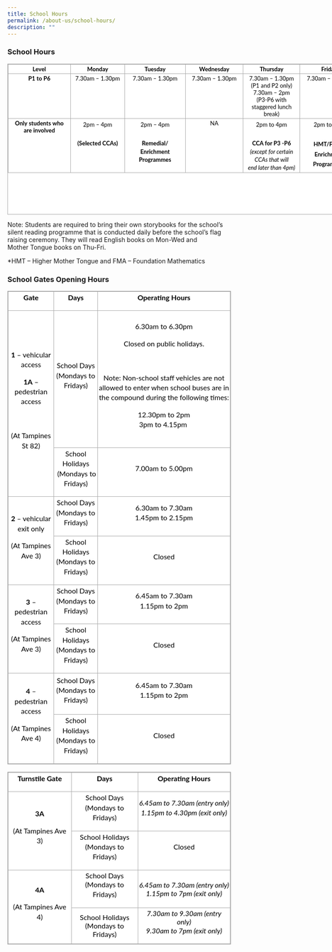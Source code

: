 ```yaml
---
title: School Hours
permalink: /about-us/school-hours/
description: ""
---
```

### School Hours

<table border="1" cellspacing="0" cellpadding="0" class="iveo_table ives_tab_simple3" style="margin: 0px; outline: 0px; padding: 0px; border-collapse: collapse; border: 1px solid rgb(170, 170, 170); color: rgb(0, 0, 0); font-family: Lato, sans-serif; font-size: 16px; font-style: normal; font-variant-ligatures: normal; font-variant-caps: normal; font-weight: 400; letter-spacing: normal; orphans: 2; text-align: left; text-transform: none; white-space: normal; widows: 2; word-spacing: 0px; -webkit-text-stroke-width: 0px; background-color: rgb(255, 255, 255); text-decoration-thickness: initial; text-decoration-style: initial; text-decoration-color: initial; width: 793px; height: 340px;"><tbody style="margin: 0px; outline: 0px; padding: 0px;"><tr style="margin: 0px; outline: 0px; padding: 0px;"><td valign="top" style="margin: 0px; outline: 0px; padding: 2px; text-align: center; border: 1px solid rgb(170, 170, 170); width: 129px;"><font size="2" style="margin: 0px; outline: 0px; padding: 0px;"><b style="margin: 0px; outline: 0px; padding: 0px;">Level</b></font></td><td valign="top" style="margin: 0px; outline: 0px; padding: 2px; text-align: center; border: 1px solid rgb(170, 170, 170); width: 124px;"><font size="2" style="margin: 0px; outline: 0px; padding: 0px;"><b style="margin: 0px; outline: 0px; padding: 0px;">Monday</b></font></td><td valign="top" style="margin: 0px; outline: 0px; padding: 2px; text-align: center; border: 1px solid rgb(170, 170, 170); width: 139px;"><font size="2" style="margin: 0px; outline: 0px; padding: 0px;"><b style="margin: 0px; outline: 0px; padding: 0px;">Tuesday</b></font></td><td valign="top" style="margin: 0px; outline: 0px; padding: 2px; text-align: center; border: 1px solid rgb(170, 170, 170); width: 133px;"><font size="2" style="margin: 0px; outline: 0px; padding: 0px;"><b style="margin: 0px; outline: 0px; padding: 0px;">Wednesday</b></font></td><td valign="top" style="margin: 0px; outline: 0px; padding: 2px; text-align: center; border: 1px solid rgb(170, 170, 170); width: 131px;"><font size="2" style="margin: 0px; outline: 0px; padding: 0px;"><b style="margin: 0px; outline: 0px; padding: 0px;">Thursday</b></font></td><td valign="top" style="margin: 0px; outline: 0px; padding: 2px; text-align: center; border: 1px solid rgb(170, 170, 170); width: 135px;"><font size="2" style="margin: 0px; outline: 0px; padding: 0px;"><b style="margin: 0px; outline: 0px; padding: 0px;">Friday</b></font></td></tr><tr style="margin: 0px; outline: 0px; padding: 0px;"><td valign="top" style="margin: 0px; outline: 0px; padding: 2px; text-align: center; border: 1px solid rgb(170, 170, 170); width: 107.9pt;"><font size="2" style="margin: 0px; outline: 0px; padding: 0px;"><b style="margin: 0px; outline: 0px; padding: 0px;">P1 to P6</b></font></td><td valign="top" style="margin: 0px; outline: 0px; padding: 2px; text-align: center; border: 1px solid rgb(170, 170, 170); width: 103.35pt;"><font size="2" style="margin: 0px; outline: 0px; padding: 0px;">7.30am – 1.30pm</font></td><td valign="top" style="margin: 0px; outline: 0px; padding: 2px; text-align: center; border: 1px solid rgb(170, 170, 170); width: 112.45pt;"><font size="2" style="margin: 0px; outline: 0px; padding: 0px;">7.30am – 1.30pm</font></td><td valign="top" style="margin: 0px; outline: 0px; padding: 2px; text-align: center; border: 1px solid rgb(170, 170, 170); width: 107.9pt;"><font size="2" style="margin: 0px; outline: 0px; padding: 0px;">7.30am – 1.30pm</font></td><td valign="top" style="margin: 0px; outline: 0px; padding: 2px; text-align: center; border: 1px solid rgb(170, 170, 170); width: 107.95pt;"><font size="2" style="margin: 0px; outline: 0px; padding: 0px;">7.30am – 1.30pm<br style="margin: 0px; outline: 0px; padding: 0px;">(P1 and P2 only)<br style="margin: 0px; outline: 0px; padding: 0px;">7.30am – 2pm<br style="margin: 0px; outline: 0px; padding: 0px;">(P3-P6 with staggered lunch break)</font></td><td valign="top" style="margin: 0px; outline: 0px; padding: 2px; text-align: center; border: 1px solid rgb(170, 170, 170); width: 107.95pt;"><font size="2" style="margin: 0px; outline: 0px; padding: 0px;">7.30am – 1.30pm</font></td></tr><tr style="margin: 0px; outline: 0px; padding: 0px;"><td valign="top" style="margin: 0px; outline: 0px; padding: 2px; text-align: center; border: 1px solid rgb(170, 170, 170); width: 107.9pt;"><font size="2" style="margin: 0px; outline: 0px; padding: 0px;"><strong style="margin: 0px; outline: 0px; padding: 0px;">Only</strong><span>&nbsp;</span><strong style="margin: 0px; outline: 0px; padding: 0px;">students</strong><span>&nbsp;</span><strong style="margin: 0px; outline: 0px; padding: 0px;">who are</strong><span>&nbsp;</span><strong style="margin: 0px; outline: 0px; padding: 0px;">involved</strong></font></td><td valign="top" style="margin: 0px; outline: 0px; padding: 2px; text-align: left; border: 1px solid rgb(170, 170, 170); width: 103.35pt;"><div style="margin: 0px; outline: 0px; padding: 0px; line-height: 22.4px; text-align: center;"><span style="margin: 0px; outline: 0px; padding: 0px; font-size: small; background-color: initial;">2pm – 4pm</span><br style="margin: 0px; outline: 0px; padding: 0px;"></div><div style="margin: 0px; outline: 0px; padding: 0px; line-height: 22.4px; text-align: center;"><span style="margin: 0px; outline: 0px; padding: 0px; font-size: small; background-color: initial;"><br style="margin: 0px; outline: 0px; padding: 0px;"></span></div><div style="margin: 0px; outline: 0px; padding: 0px; line-height: 22.4px; text-align: center;"><span style="margin: 0px; outline: 0px; padding: 0px; background-color: initial;"><font size="2" style="margin: 0px; outline: 0px; padding: 0px;"><div style="margin: 0px; outline: 0px; padding: 0px; line-height: 18.2px;"><b style="margin: 0px; outline: 0px; padding: 0px;">(Selected CCAs)</b></div></font></span></div><font size="2" style="margin: 0px; outline: 0px; padding: 0px;"><em style="margin: 0px; outline: 0px; padding: 0px;"></em></font></td><td valign="top" style="margin: 0px; outline: 0px; padding: 2px; text-align: left; border: 1px solid rgb(170, 170, 170); width: 112.45pt;"><div style="margin: 0px; outline: 0px; padding: 0px; line-height: 22.4px; text-align: center;"><span style="margin: 0px; outline: 0px; padding: 0px; font-size: small; background-color: initial;">2pm – 4pm</span><br style="margin: 0px; outline: 0px; padding: 0px;"></div><div style="margin: 0px; outline: 0px; padding: 0px; line-height: 22.4px; text-align: center;"><span style="margin: 0px; outline: 0px; padding: 0px; font-size: small; background-color: initial;"><br style="margin: 0px; outline: 0px; padding: 0px;"></span></div><div style="margin: 0px; outline: 0px; padding: 0px; line-height: 22.4px; text-align: center;"><span style="margin: 0px; outline: 0px; padding: 0px; background-color: initial;"><font size="2" style="margin: 0px; outline: 0px; padding: 0px;"><div style="margin: 0px; outline: 0px; padding: 0px; line-height: 18.2px;"><b style="margin: 0px; outline: 0px; padding: 0px;">Remedial/<br style="margin: 0px; outline: 0px; padding: 0px;">Enrichment Programmes</b></div></font></span></div></td><td valign="top" style="margin: 0px; outline: 0px; padding: 2px; text-align: center; border: 1px solid rgb(170, 170, 170); width: 107.9pt;"><font size="2" style="margin: 0px; outline: 0px; padding: 0px;">NA</font></td><td valign="top" style="margin: 0px; outline: 0px; padding: 2px; text-align: left; border: 1px solid rgb(170, 170, 170); width: 107.95pt;"><div style="margin: 0px; outline: 0px; padding: 0px; line-height: 22.4px; text-align: center;"><span style="margin: 0px; outline: 0px; padding: 0px; font-size: small; text-align: left; background-color: initial;">2pm to 4pm</span><br style="margin: 0px; outline: 0px; padding: 0px;"></div><div style="margin: 0px; outline: 0px; padding: 0px; line-height: 22.4px; text-align: center;"><span style="margin: 0px; outline: 0px; padding: 0px; font-size: small; text-align: left; background-color: initial;"><br style="margin: 0px; outline: 0px; padding: 0px;"></span></div><font size="2" style="margin: 0px; outline: 0px; padding: 0px;"><div style="margin: 0px; outline: 0px; padding: 0px; line-height: 18.2px; text-align: center;"><span style="margin: 0px; outline: 0px; padding: 0px; background-color: initial;"><b style="margin: 0px; outline: 0px; padding: 0px;">CCA for P3 -P6</b></span></div><i style="margin: 0px; outline: 0px; padding: 0px;"><div style="margin: 0px; outline: 0px; padding: 0px; line-height: 18.2px; text-align: center;"><i style="margin: 0px; outline: 0px; padding: 0px; background-color: initial;">(except for certain CCAs that will end</i><span style="margin: 0px; outline: 0px; padding: 0px; background-color: initial;"><span>&nbsp;</span></span><em style="margin: 0px; outline: 0px; padding: 0px; background-color: initial;">later than 4pm)</em></div></i></font></td><td valign="top" style="margin: 0px; outline: 0px; padding: 2px; text-align: left; border: 1px solid rgb(170, 170, 170); width: 107.95pt;"><div style="margin: 0px; outline: 0px; padding: 0px; line-height: 22.4px; text-align: center;"><span style="margin: 0px; outline: 0px; padding: 0px; font-size: small; text-align: left; background-color: initial;">2pm to 4pm</span><br style="margin: 0px; outline: 0px; padding: 0px;"></div><div style="margin: 0px; outline: 0px; padding: 0px; line-height: 22.4px; text-align: center;"><span style="margin: 0px; outline: 0px; padding: 0px; font-size: small; text-align: left; background-color: initial;"><br style="margin: 0px; outline: 0px; padding: 0px;"></span></div><div style="margin: 0px; outline: 0px; padding: 0px; line-height: 22.4px; text-align: center;"><span style="margin: 0px; outline: 0px; padding: 0px; font-size: small; text-align: left; background-color: initial;"><b style="margin: 0px; outline: 0px; padding: 0px;">HMT/FMA/<br style="margin: 0px; outline: 0px; padding: 0px;">Enrichment Programmes</b></span></div></td></tr></tbody></table>

  

Note: Students are required to bring their own storybooks for the school’s silent reading programme that is conducted daily before the school’s flag raising ceremony. They will read English books on Mon-Wed and  
Mother Tongue books on Thu-Fri. 

  

\*HMT – Higher Mother Tongue and FMA – Foundation Mathematics

### School Gates Opening Hours

<table class="iveo_table ives_tab_simple3" style="margin: 0px; outline: 0px; padding: 0px; border-collapse: collapse; border: 1px solid rgb(170, 170, 170); color: rgb(0, 0, 0); font-family: Lato, sans-serif; font-size: 16px; font-style: normal; font-variant-ligatures: normal; font-variant-caps: normal; font-weight: 400; letter-spacing: normal; orphans: 2; text-align: left; text-transform: none; white-space: normal; widows: 2; word-spacing: 0px; -webkit-text-stroke-width: 0px; background-color: rgb(255, 255, 255); text-decoration-thickness: initial; text-decoration-style: initial; text-decoration-color: initial;"><tbody style="margin: 0px; outline: 0px; padding: 0px;"><tr style="margin: 0px; outline: 0px; padding: 0px; height: 24.25pt;"><td style="margin: 0px; outline: 0px; padding: 2px; text-align: center; border: 1px solid rgb(170, 170, 170);"><p dir="ltr" style="margin: 0px 0px 1em; outline: 0px; padding: 0px; line-height: 22.4px;"><b style="margin: 0px; outline: 0px; padding: 0px;">Gate</b></p></td><td style="margin: 0px; outline: 0px; padding: 2px; text-align: center; border: 1px solid rgb(170, 170, 170);"><p dir="ltr" style="margin: 0px 0px 1em; outline: 0px; padding: 0px; line-height: 22.4px;"><b style="margin: 0px; outline: 0px; padding: 0px;">Days</b></p></td><td style="margin: 0px; outline: 0px; padding: 2px; text-align: center; border: 1px solid rgb(170, 170, 170);"><p dir="ltr" style="margin: 0px 0px 1em; outline: 0px; padding: 0px; line-height: 22.4px;"><b style="margin: 0px; outline: 0px; padding: 0px;">Operating Hours</b></p></td></tr><tr style="margin: 0px; outline: 0px; padding: 0px; height: 231.25pt;"><td rowspan="2" style="margin: 0px; outline: 0px; padding: 2px; text-align: center; border: 1px solid rgb(170, 170, 170);"><p dir="ltr" style="margin: 0px 0px 1em; outline: 0px; padding: 0px; line-height: 22.4px;"><b style="margin: 0px; outline: 0px; padding: 0px;">1</b><span>&nbsp;</span>– vehicular access</p><p dir="ltr" style="margin: 0px 0px 1em; outline: 0px; padding: 0px; line-height: 22.4px;"><b style="margin: 0px; outline: 0px; padding: 0px;">1A</b><span>&nbsp;</span>– pedestrian access</p><p dir="ltr" style="margin: 0px 0px 1em; outline: 0px; padding: 0px; line-height: 22.4px;">&nbsp;</p><p dir="ltr" style="margin: 0px 0px 1em; outline: 0px; padding: 0px; line-height: 22.4px;">(At Tampines St 82)</p></td><td style="margin: 0px; outline: 0px; padding: 2px; text-align: center; border: 1px solid rgb(170, 170, 170);"><p dir="ltr" style="margin: 0px 0px 1em; outline: 0px; padding: 0px; line-height: 22.4px;">School Days<br style="margin: 0px; outline: 0px; padding: 0px;"><span style="margin: 0px; outline: 0px; padding: 0px; background-color: initial;">(Mondays to Fridays)</span></p></td><td style="margin: 0px; outline: 0px; padding: 2px; text-align: center; border: 1px solid rgb(170, 170, 170);"><p dir="ltr" style="margin: 0px 0px 1em; outline: 0px; padding: 0px; line-height: 22.4px;">6.30am to 6.30pm</p><p dir="ltr" style="margin: 0px 0px 1em; outline: 0px; padding: 0px; line-height: 22.4px;">Closed on public holidays.</p><p dir="ltr" style="margin: 0px 0px 1em; outline: 0px; padding: 0px; line-height: 22.4px;">&nbsp;</p><p dir="ltr" style="margin: 0px 0px 1em; outline: 0px; padding: 0px; line-height: 22.4px;">Note: Non-school staff vehicles are not allowed to enter when school buses are in the compound during the following times:</p><p dir="ltr" style="margin: 0px 0px 1em; outline: 0px; padding: 0px; line-height: 22.4px;">12.30pm to 2pm<br style="margin: 0px; outline: 0px; padding: 0px;"><span style="margin: 0px; outline: 0px; padding: 0px; background-color: initial;">3pm to 4.15pm&nbsp;</span></p></td></tr><tr style="margin: 0px; outline: 0px; padding: 0px; height: 49.75pt;"><td style="margin: 0px; outline: 0px; padding: 2px; text-align: center; border: 1px solid rgb(170, 170, 170);"><p dir="ltr" style="margin: 0px 0px 1em; outline: 0px; padding: 0px; line-height: 22.4px;">School Holidays<br style="margin: 0px; outline: 0px; padding: 0px;"><span style="margin: 0px; outline: 0px; padding: 0px; background-color: initial;">&nbsp;(Mondays to Fridays)</span></p></td><td style="margin: 0px; outline: 0px; padding: 2px; text-align: center; border: 1px solid rgb(170, 170, 170);"><p dir="ltr" style="margin: 0px 0px 1em; outline: 0px; padding: 0px; line-height: 22.4px;">7.00am to 5.00pm</p></td></tr><tr style="margin: 0px; outline: 0px; padding: 0px; height: 49.75pt;"><td rowspan="2" style="margin: 0px; outline: 0px; padding: 2px; text-align: center; border: 1px solid rgb(170, 170, 170);"><p dir="ltr" style="margin: 0px 0px 1em; outline: 0px; padding: 0px; line-height: 22.4px;"><b style="margin: 0px; outline: 0px; padding: 0px;">2</b><span>&nbsp;</span>– vehicular exit only</p><p dir="ltr" style="margin: 0px 0px 1em; outline: 0px; padding: 0px; line-height: 22.4px;">(At Tampines Ave 3)</p></td><td style="margin: 0px; outline: 0px; padding: 2px; text-align: center; border: 1px solid rgb(170, 170, 170);"><p dir="ltr" style="margin: 0px 0px 1em; outline: 0px; padding: 0px; line-height: 22.4px;">School Days<br style="margin: 0px; outline: 0px; padding: 0px;"><span style="margin: 0px; outline: 0px; padding: 0px; background-color: initial;">(Mondays to Fridays)</span></p></td><td style="margin: 0px; outline: 0px; padding: 2px; text-align: center; border: 1px solid rgb(170, 170, 170);"><p dir="ltr" style="margin: 0px 0px 1em; outline: 0px; padding: 0px; line-height: 22.4px;">6.30am to 7.30am<br style="margin: 0px; outline: 0px; padding: 0px;"><span style="margin: 0px; outline: 0px; padding: 0px; background-color: initial;">1.45pm to 2.15pm</span></p></td></tr><tr style="margin: 0px; outline: 0px; padding: 0px; height: 49.75pt;"><td style="margin: 0px; outline: 0px; padding: 2px; text-align: center; border: 1px solid rgb(170, 170, 170);"><p dir="ltr" style="margin: 0px 0px 1em; outline: 0px; padding: 0px; line-height: 22.4px;">School Holidays<br style="margin: 0px; outline: 0px; padding: 0px;"><span style="margin: 0px; outline: 0px; padding: 0px; background-color: initial;">(Mondays to Fridays)</span></p></td><td style="margin: 0px; outline: 0px; padding: 2px; text-align: center; border: 1px solid rgb(170, 170, 170);"><p dir="ltr" style="margin: 0px 0px 1em; outline: 0px; padding: 0px; line-height: 22.4px;">Closed</p></td></tr><tr style="margin: 0px; outline: 0px; padding: 0px; height: 49.75pt;"><td rowspan="2" style="margin: 0px; outline: 0px; padding: 2px; text-align: center; border: 1px solid rgb(170, 170, 170);"><p dir="ltr" style="margin: 0px 0px 1em; outline: 0px; padding: 0px; line-height: 22.4px;"><b style="margin: 0px; outline: 0px; padding: 0px;">3</b><span>&nbsp;</span>– pedestrian access</p><p dir="ltr" style="margin: 0px 0px 1em; outline: 0px; padding: 0px; line-height: 22.4px;">(At Tampines Ave 3)</p></td><td style="margin: 0px; outline: 0px; padding: 2px; text-align: center; border: 1px solid rgb(170, 170, 170);"><p dir="ltr" style="margin: 0px 0px 1em; outline: 0px; padding: 0px; line-height: 22.4px;">School Days<br style="margin: 0px; outline: 0px; padding: 0px;"><span style="margin: 0px; outline: 0px; padding: 0px; background-color: initial;">(Mondays to Fridays)</span></p></td><td style="margin: 0px; outline: 0px; padding: 2px; text-align: center; border: 1px solid rgb(170, 170, 170);"><p dir="ltr" style="margin: 0px 0px 1em; outline: 0px; padding: 0px; line-height: 22.4px;">6.45am to 7.30am<br style="margin: 0px; outline: 0px; padding: 0px;"><span style="margin: 0px; outline: 0px; padding: 0px; background-color: initial;">1.15pm to 2pm</span></p></td></tr><tr style="margin: 0px; outline: 0px; padding: 0px; height: 24.25pt;"><td style="margin: 0px; outline: 0px; padding: 2px; text-align: center; border: 1px solid rgb(170, 170, 170);"><p dir="ltr" style="margin: 0px 0px 1em; outline: 0px; padding: 0px; line-height: 22.4px;">School Holidays<br style="margin: 0px; outline: 0px; padding: 0px;"><span style="margin: 0px; outline: 0px; padding: 0px; background-color: initial;">(Mondays to Fridays)</span></p></td><td style="margin: 0px; outline: 0px; padding: 2px; text-align: center; border: 1px solid rgb(170, 170, 170);"><p dir="ltr" style="margin: 0px 0px 1em; outline: 0px; padding: 0px; line-height: 22.4px;">Closed</p></td></tr><tr style="margin: 0px; outline: 0px; padding: 0px; height: 70pt;"><td rowspan="2" style="margin: 0px; outline: 0px; padding: 2px; text-align: center; border: 1px solid rgb(170, 170, 170);"><p dir="ltr" style="margin: 0px 0px 1em; outline: 0px; padding: 0px; line-height: 22.4px;"><b style="margin: 0px; outline: 0px; padding: 0px;">4</b><span>&nbsp;</span>– pedestrian access</p><p dir="ltr" style="margin: 0px 0px 1em; outline: 0px; padding: 0px; line-height: 22.4px;">(At Tampines Ave 4)</p></td><td style="margin: 0px; outline: 0px; padding: 2px; text-align: center; border: 1px solid rgb(170, 170, 170);"><p dir="ltr" style="margin: 0px 0px 1em; outline: 0px; padding: 0px; line-height: 22.4px;">School Days<br style="margin: 0px; outline: 0px; padding: 0px;"><span style="margin: 0px; outline: 0px; padding: 0px; background-color: initial;">(Mondays to Fridays)</span></p></td><td style="margin: 0px; outline: 0px; padding: 2px; text-align: center; border: 1px solid rgb(170, 170, 170);"><p dir="ltr" style="margin: 0px 0px 1em; outline: 0px; padding: 0px; line-height: 22.4px;">6.45am to 7.30am<br style="margin: 0px; outline: 0px; padding: 0px;"><span style="margin: 0px; outline: 0px; padding: 0px; background-color: initial;">1.15pm to 2pm</span></p></td></tr><tr style="margin: 0px; outline: 0px; padding: 0px; height: 24.25pt;"><td style="margin: 0px; outline: 0px; padding: 2px; text-align: center; border: 1px solid rgb(170, 170, 170);"><p dir="ltr" style="margin: 0px 0px 1em; outline: 0px; padding: 0px; line-height: 22.4px;">School Holidays<br style="margin: 0px; outline: 0px; padding: 0px;"><span style="margin: 0px; outline: 0px; padding: 0px; background-color: initial;">(Mondays to Fridays)</span></p></td><td style="margin: 0px; outline: 0px; padding: 2px; text-align: center; border: 1px solid rgb(170, 170, 170);"><p dir="ltr" style="margin: 0px 0px 1em; outline: 0px; padding: 0px; line-height: 22.4px;">Closed</p></td></tr></tbody></table><br>

<table class="iveo_table ives_tab_simple3" style="margin: 0px; outline: 0px; padding: 0px; border-collapse: collapse; border: 1px solid rgb(170, 170, 170); color: rgb(0, 0, 0); font-family: Lato, sans-serif; font-size: 16px; font-style: normal; font-variant-ligatures: normal; font-variant-caps: normal; font-weight: 400; letter-spacing: normal; orphans: 2; text-align: left; text-transform: none; white-space: normal; widows: 2; word-spacing: 0px; -webkit-text-stroke-width: 0px; background-color: rgb(255, 255, 255); text-decoration-thickness: initial; text-decoration-style: initial; text-decoration-color: initial;"><tbody style="margin: 0px; outline: 0px; padding: 0px;"><tr style="margin: 0px; outline: 0px; padding: 0px; height: 24.25pt;"><td style="margin: 0px; outline: 0px; padding: 2px; text-align: center; border: 1px solid rgb(170, 170, 170);"><p dir="ltr" style="margin: 0px 0px 1em; outline: 0px; padding: 0px; line-height: 22.4px;"><b style="margin: 0px; outline: 0px; padding: 0px;">Turnstile Gate</b></p></td><td style="margin: 0px; outline: 0px; padding: 2px; text-align: center; border: 1px solid rgb(170, 170, 170);"><p dir="ltr" style="margin: 0px 0px 1em; outline: 0px; padding: 0px; line-height: 22.4px;"><b style="margin: 0px; outline: 0px; padding: 0px;">Days</b></p></td><td style="margin: 0px; outline: 0px; padding: 2px; text-align: center; border: 1px solid rgb(170, 170, 170);"><p dir="ltr" style="margin: 0px 0px 1em; outline: 0px; padding: 0px; line-height: 22.4px;"><b style="margin: 0px; outline: 0px; padding: 0px;">Operating Hours</b></p></td></tr><tr style="margin: 0px; outline: 0px; padding: 0px; height: 37.75pt;"><td rowspan="2" style="margin: 0px; outline: 0px; padding: 2px; text-align: center; border: 1px solid rgb(170, 170, 170);"><p dir="ltr" style="margin: 0px 0px 1em; outline: 0px; padding: 0px; line-height: 22.4px;"><b style="margin: 0px; outline: 0px; padding: 0px;">3A</b></p><p dir="ltr" style="margin: 0px 0px 1em; outline: 0px; padding: 0px; line-height: 22.4px;">(At Tampines Ave 3)</p></td><td style="margin: 0px; outline: 0px; padding: 2px; text-align: center; border: 1px solid rgb(170, 170, 170);"><p dir="ltr" style="margin: 0px 0px 1em; outline: 0px; padding: 0px; line-height: 22.4px;">School Days<br style="margin: 0px; outline: 0px; padding: 0px;"><span style="margin: 0px; outline: 0px; padding: 0px; background-color: initial;">(Mondays to Fridays)</span></p></td><td style="margin: 0px; outline: 0px; padding: 2px; text-align: center; border: 1px solid rgb(170, 170, 170);"><p dir="ltr" style="margin: 0px 0px 1em; outline: 0px; padding: 0px; line-height: 22.4px;"><i style="margin: 0px; outline: 0px; padding: 0px;">6.45am to 7.30am (entry only)<br style="margin: 0px; outline: 0px; padding: 0px;"></i><i style="margin: 0px; outline: 0px; padding: 0px; background-color: initial;">1.15pm to 4.30pm (exit only)</i></p></td></tr><tr style="margin: 0px; outline: 0px; padding: 0px; height: 24.25pt;"><td style="margin: 0px; outline: 0px; padding: 2px; text-align: center; border: 1px solid rgb(170, 170, 170);"><p dir="ltr" style="margin: 0px 0px 1em; outline: 0px; padding: 0px; line-height: 22.4px;">School Holidays<br style="margin: 0px; outline: 0px; padding: 0px;">(<span style="margin: 0px; outline: 0px; padding: 0px; background-color: initial;">Mondays to Fridays)</span></p></td><td style="margin: 0px; outline: 0px; padding: 2px; text-align: center; border: 1px solid rgb(170, 170, 170);"><p dir="ltr" style="margin: 0px 0px 1em; outline: 0px; padding: 0px; line-height: 22.4px;">Closed</p></td></tr><tr style="margin: 0px; outline: 0px; padding: 0px; height: 37.75pt;"><td rowspan="2" style="margin: 0px; outline: 0px; padding: 2px; text-align: center; border: 1px solid rgb(170, 170, 170);"><p dir="ltr" style="margin: 0px 0px 1em; outline: 0px; padding: 0px; line-height: 22.4px;"><b style="margin: 0px; outline: 0px; padding: 0px;">4A</b></p><p dir="ltr" style="margin: 0px 0px 1em; outline: 0px; padding: 0px; line-height: 22.4px;">(At Tampines Ave 4)</p></td><td style="margin: 0px; outline: 0px; padding: 2px; text-align: center; border: 1px solid rgb(170, 170, 170);">School Days<br style="margin: 0px; outline: 0px; padding: 0px;"><p dir="ltr" style="margin: 0px 0px 1em; outline: 0px; padding: 0px; line-height: 22.4px;"><span style="margin: 0px; outline: 0px; padding: 0px; background-color: initial;">(Mondays to Fridays)</span></p></td><td style="margin: 0px; outline: 0px; padding: 2px; text-align: center; border: 1px solid rgb(170, 170, 170);"><i style="margin: 0px; outline: 0px; padding: 0px;">6.45am to 7.30am (entry only)<br style="margin: 0px; outline: 0px; padding: 0px;"></i><i style="margin: 0px; outline: 0px; padding: 0px; background-color: initial;">1.15pm to 7pm (exit only)</i></td></tr><tr style="margin: 0px; outline: 0px; padding: 0px; height: 24.25pt;"><td style="margin: 0px; outline: 0px; padding: 2px; text-align: center; border: 1px solid rgb(170, 170, 170);">School Holidays<br style="margin: 0px; outline: 0px; padding: 0px;">(<span style="margin: 0px; outline: 0px; padding: 0px; background-color: initial;">Mondays to Fridays)</span></td><td style="margin: 0px; outline: 0px; padding: 2px; text-align: center; border: 1px solid rgb(170, 170, 170);"><i style="margin: 0px; outline: 0px; padding: 0px;">7.30am to 9.30am (entry only)<br style="margin: 0px; outline: 0px; padding: 0px;"></i><p dir="ltr" style="margin: 0px 0px 1em; outline: 0px; padding: 0px; line-height: 22.4px;"><i style="margin: 0px; outline: 0px; padding: 0px; background-color: initial;">9.30am to 7pm (exit only)</i></p></td></tr></tbody></table>